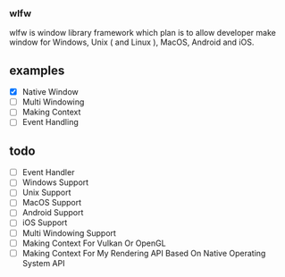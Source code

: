 ### wlfw
wlfw is window library framework which plan is to allow developer make window for Windows, Unix ( and Linux ), MacOS, Android and iOS.

## examples
- [x] Native Window
- [ ] Multi Windowing
- [ ] Making Context
- [ ] Event Handling

## todo
- [ ] Event Handler
- [ ] Windows Support
- [ ] Unix Support
- [ ] MacOS Support
- [ ] Android Support
- [ ] iOS Support
- [ ] Multi Windowing Support
- [ ] Making Context For Vulkan Or OpenGL
- [ ] Making Context For My Rendering API Based On Native Operating System API